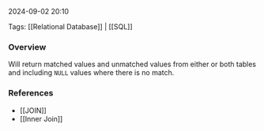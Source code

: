 
2024-09-02 20:10

Tags: [[Relational Database]] | [[SQL]]

### Overview
Will return matched values and unmatched values from either or both tables and including `NULL` values where there is no match.

### References
- [[JOIN]]
- [[Inner Join]]
